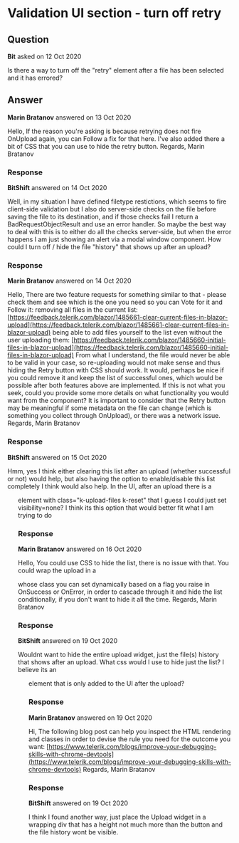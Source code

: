 # Validation UI section - turn off retry

## Question

**Bit** asked on 12 Oct 2020

Is there a way to turn off the "retry" element after a file has been selected and it has errored?

## Answer

**Marin Bratanov** answered on 13 Oct 2020

Hello, If the reason you're asking is because retrying does not fire OnUpload again, you can Follow a fix for that here. I've also added there a bit of CSS that you can use to hide the retry button. Regards, Marin Bratanov

### Response

**BitShift** answered on 14 Oct 2020

Well, in my situation I have defined filetype restictions, which seems to fire client-side validation but I also do server-side checks on the file before saving the file to its destination, and if those checks fail I return a BadRequestObjectResult and use an error handler. So maybe the best way to deal with this is to either do all the checks server-side, but when the error happens I am just showing an alert via a modal window component. How could I turn off / hide the file "history" that shows up after an upload?

### Response

**Marin Bratanov** answered on 14 Oct 2020

Hello, There are two feature requests for something similar to that - please check them and see which is the one you need so you can Vote for it and Follow it: removing all files in the current list: [https://feedback.telerik.com/blazor/1485661-clear-current-files-in-blazor-upload](https://feedback.telerik.com/blazor/1485661-clear-current-files-in-blazor-upload) being able to add files yourself to the list even without the user uploading them: [https://feedback.telerik.com/blazor/1485660-initial-files-in-blazor-upload](https://feedback.telerik.com/blazor/1485660-initial-files-in-blazor-upload) From what I understand, the file would never be able to be valid in your case, so re-uploading would not make sense and thus hiding the Retry button with CSS should work. It would, perhaps be nice if you could remove it and keep the list of successful ones, which would be possible after both features above are implemented. If this is not what you seek, could you provide some more details on what functionality you would want from the component? It is important to consider that the Retry button may be meaningful if some metadata on the file can change (which is something you collect through OnUpload), or there was a network issue. Regards, Marin Bratanov

### Response

**BitShift** answered on 15 Oct 2020

Hmm, yes I think either clearing this list after an upload (whether successful or not) would help, but also having the option to enable/disable this list completely I think would also help. In the UI, after an upload there is a <ul> element with class="k-upload-files k-reset" that I guess I could just set visibility=none? I think its this option that would better fit what I am trying to do

### Response

**Marin Bratanov** answered on 16 Oct 2020

Hello, You could use CSS to hide the list, there is no issue with that. You could wrap the upload in a <div> whose class you can set dynamically based on a flag you raise in OnSuccess or OnError, in order to cascade through it and hide the list conditionally, if you don't want to hide it all the time. Regards, Marin Bratanov

### Response

**BitShift** answered on 19 Oct 2020

Wouldnt want to hide the entire upload widget, just the file(s) history that shows after an upload. What css would I use to hide just the list? I believe its an <ul> element that is only added to the UI after the upload?

### Response

**Marin Bratanov** answered on 19 Oct 2020

Hi, The following blog post can help you inspect the HTML rendering and classes in order to devise the rule you need for the outcome you want: [https://www.telerik.com/blogs/improve-your-debugging-skills-with-chrome-devtools](https://www.telerik.com/blogs/improve-your-debugging-skills-with-chrome-devtools) Regards, Marin Bratanov

### Response

**BitShift** answered on 19 Oct 2020

I think I found another way, just place the Upload widget in a wrapping div that has a height not much more than the button and the file history wont be visible.

